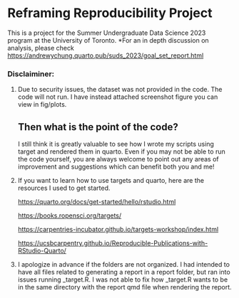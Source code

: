 # Reframing Reproducibility Project 
This is a project for the Summer Undergraduate Data Science 2023 program at the University of Toronto.
*For an in depth discussion on analysis, please check <https://andrewychung.quarto.pub/suds_2023/goal_set_report.html>

### Disclaiminer: 
1. Due to security issues, the dataset was not provided in the code. The code will not run. I have instead attached screenshot figure you can view in fig/plots.

   ## Then what is the point of the code?
   I still think it is greatly valuable to see how I wrote my scripts using target and rendered them in quarto. Even if you may not be able to run the code yourself, you are always welcome to point out any areas of improvement and suggestions which can benefit both you and me! 
   
3. If you want to learn how to use targets and quarto, here are the resources I used to get started.

   <https://quarto.org/docs/get-started/hello/rstudio.html>

   <https://books.ropensci.org/targets/>

   <https://carpentries-incubator.github.io/targets-workshop/index.html>

   <https://ucsbcarpentry.github.io/Reproducible-Publications-with-RStudio-Quarto/>
   
4. I apologize in advance if the folders are not organized. I had intended to have all files related to generating a report in a report folder, but ran into issues running _target.R. I was not able to fix how _target.R wants to be in the same directory with the report qmd file when rendering the report. 
